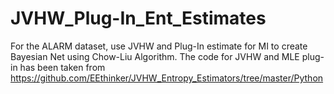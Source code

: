 # JVHW_Plug-In_Ent_Estimates

For the ALARM dataset, use JVHW and Plug-In estimate for MI to create Bayesian Net using Chow-Liu Algorithm.
The code for JVHW and MLE plug-in has been taken from https://github.com/EEthinker/JVHW_Entropy_Estimators/tree/master/Python
